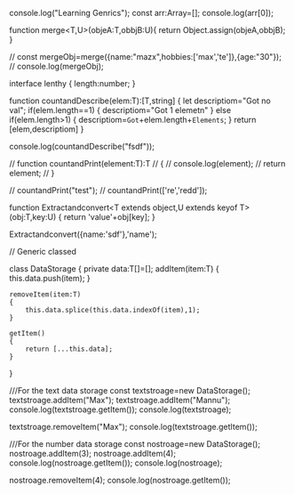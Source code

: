 console.log("Learning Genrics");
const arr:Array<boolean>=[];
console.log(arr[0]);

function merge<T,U>(objeA:T,obbjB:U){
    return Object.assign(objeA,obbjB);
}

// const mergeObj=merge({name:"mazx",hobbies:['max','te']},{age:"30"});
// console.log(mergeObj);

interface lenthy
{
    length:number;
}

function countandDescribe<T extends lenthy>(elem:T):[T,string]
{
    let descriptiom="Got no val";
    if(elem.length==1)
    {
        descriptiom="Got 1 elemetn"
    }
    else if(elem.length>1)
    {
        descriptiom=`Got`+elem.length+`Elements`;
    }
    return [elem,descriptiom]
}

console.log(countandDescribe("fsdf"));

// function countandPrint<T>(element:T):T
// {
//     console.log(element);
//     return element;
// }

// countandPrint("test");
// countandPrint(['re','redd']);


function Extractandconvert<T extends object,U extends keyof T>(obj:T,key:U)
{
    return 'value'+obj[key];
}

Extractandconvert({name:'sdf'},'name');

// Generic classed

class DataStorage<T>
{
    private data:T[]=[];
    addItem(item:T)
    {
        this.data.push(item);
    }

    removeItem(item:T)
    {
        this.data.splice(this.data.indexOf(item),1);
    }

    getItem()
    {
        return [...this.data];
    }

}

///For the text data storage
const textstroage=new DataStorage<string>();
textstroage.addItem("Max");
textstroage.addItem("Mannu");
console.log(textstroage.getItem());
console.log(textstroage);

textstroage.removeItem("Max");
console.log(textstroage.getItem());

///For the number data storage
const nostroage=new DataStorage<number>();
nostroage.addItem(3);
nostroage.addItem(4);
console.log(nostroage.getItem());
console.log(nostroage);

nostroage.removeItem(4);
console.log(nostroage.getItem());
